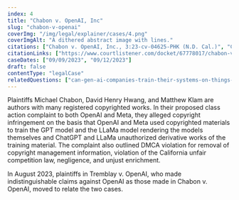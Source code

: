 ```yaml
---
index: 4
title: "Chabon v. OpenAI, Inc"
slug: "chabon-v-openai"
coverImg: "/img/legal/explainer/cases/4.png"
coverImgAlt: "A dithered abstract image with lines."
citations: ["Chabon v. OpenAI, Inc., 3:23-cv-04625-PHK (N.D. Cal.)", "Chabon v. Meta Platforms, Inc., 3:23-cv-04663 (N.D. Cal.)"]
citationLinks: ["https://www.courtlistener.com/docket/67778017/chabon-v-openai-inc/", "https://www.courtlistener.com/docket/67785353/chabon-v-meta-platforms-inc/"]
caseDates: ["09/09/2023", "09/12/2023"]
draft: false 
contentType: "legalCase"
relatedQuestions: ["can-gen-ai-companies-train-their-systems-on-things-i-made"]
---
```

Plaintiffs Michael Chabon, David Henry Hwang, and Matthew Klam are authors with many registered copyrighted works. In their proposed class action complaint to both OpenAI and Meta, they alleged copyright infringement on the basis that OpenAI and Meta used copyrighted materials to train the GPT model and the LLaMa model rendering the models themselves and ChatGPT and LLaMa unauthorized derivative works of the training material. The complaint also outlined DMCA violation for removal of copyright management information, violation of the California unfair competition law, negligence, and unjust enrichment.

In August 2023, plaintiffs in Tremblay v. OpenAI, who made indistinguishable claims against OpenAI as those made in Chabon v. OpenAI, moved to relate the two cases.

